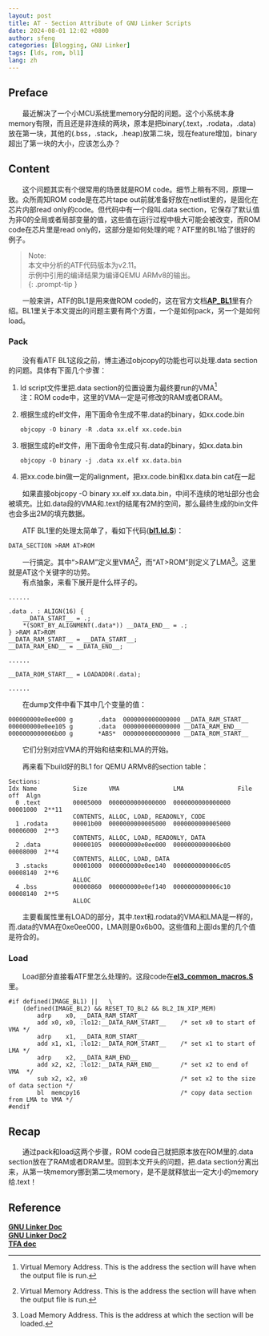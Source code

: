 ```yaml
---
layout: post
title: AT - Section Attribute of GNU Linker Scripts
date: 2024-08-01 12:02 +0800
author: sfeng
categories: [Blogging, GNU Linker]
tags: [lds, rom, bl1]
lang: zh
---
```

## Preface
&emsp;&emsp;最近解决了一个小MCU系统里memory分配的问题。这个小系统本身memory有限，而且还是非连续的两块，原本是把binary(.text，.rodata，.data)放在第一块，其他的(.bss，.stack，.heap)放第二块，现在feature增加，binary超出了第一块的大小，应该怎么办？

## Content
&emsp;&emsp;这个问题其实有个很常用的场景就是ROM code。细节上稍有不同，原理一致。众所周知ROM code是在芯片tape out前就准备好放在netlist里的，是固化在芯片内部read only的code。但代码中有一个段叫.data section，它保存了默认值为非0的全局或者局部变量的值，这些值在运行过程中极大可能会被改变，而ROM code在芯片里是read only的，这部分是如何处理的呢？ATF里的BL1给了很好的例子。  

> Note:  
>     本文中分析的ATF代码版本为v2.11。  
>     示例中引用的编译结果为编译QEMU ARMv8的输出。  
{: .prompt-tip }

&emsp;&emsp;一般来讲，ATF的BL1是用来做ROM code的，这在官方文档[**AP_BL1**](https://trustedfirmware-a.readthedocs.io/en/latest/getting_started/image-terminology.html#ap-boot-rom-ap-bl1)里有介绍。BL1里关于本文提出的问题主要有两个方面，一个是如何pack，另一个是如何load。  

### Pack

&emsp;&emsp;没有看ATF BL1这段之前，博主通过objcopy的功能也可以处理.data section的问题。具体有下面几个步骤：  
1. ld script文件里把.data section的位置设置为最终要run的VMA[^VMA]  
   注：ROM code中，这里的VMA一定是可修改的RAM或者DRAM。  
2. 根据生成的elf文件，用下面命令生成不带.data的binary，如xx.code.bin  
   
   ```shell
   objcopy -O binary -R .data xx.elf xx.code.bin
   ```

3. 根据生成的elf文件，用下面命令生成只有.data的binary，如xx.data.bin  
   
   ```shell
   objcopy -O binary -j .data xx.elf xx.data.bin
   ```

4. 把xx.code.bin做一定的alignment，把xx.code.bin和xx.data.bin cat在一起  
   
&emsp;&emsp;如果直接objcopy -O binary xx.elf xx.data.bin，中间不连续的地址部分也会被填充。比如.data段的VMA和.text的结尾有2M的空间，那么最终生成的bin文件也会多出2M的填充数据。  

&emsp;&emsp;ATF BL1里的处理太简单了，看如下代码([**bl1.ld.S**](https://github.com/TrustedFirmware-A/trusted-firmware-a/blob/v2.11/bl1/bl1.ld.S#L121))：  

```shell
DATA_SECTION >RAM AT>ROM
```

&emsp;&emsp;一行搞定。其中“>RAM”定义里VMA[^VMA]，而“AT>ROM”则定义了LMA[^LMA]。这里就是AT这个关键字的功劳。  
&emsp;&emsp;有点抽象，来看下展开是什么样子的。  

```
......

.data . : ALIGN(16) {
    __DATA_START__ = .;
    *(SORT_BY_ALIGNMENT(.data*)) __DATA_END__ = .; 
} >RAM AT>ROM
__DATA_RAM_START__ = __DATA_START__;
__DATA_RAM_END__ = __DATA_END__;

......

__DATA_ROM_START__ = LOADADDR(.data);

......
```
&emsp;&emsp;在dump文件中看下其中几个变量的值：  

```
000000000e0ee000 g       .data  0000000000000000 __DATA_RAM_START__
000000000e0ee105 g       .data  0000000000000000 __DATA_RAM_END__
0000000000006b00 g       *ABS*  0000000000000000 __DATA_ROM_START__
```

&emsp;&emsp;它们分别对应VMA的开始和结束和LMA的开始。  

&emsp;&emsp;再来看下build好的BL1 for QEMU ARMv8的section table：  

```
Sections:
Idx Name          Size      VMA               LMA               File off  Algn
  0 .text         00005000  0000000000000000  0000000000000000  00001000  2**11
                  CONTENTS, ALLOC, LOAD, READONLY, CODE
  1 .rodata       00001b00  0000000000005000  0000000000005000  00006000  2**3
                  CONTENTS, ALLOC, LOAD, READONLY, DATA
  2 .data         00000105  000000000e0ee000  0000000000006b00  00008000  2**4
                  CONTENTS, ALLOC, LOAD, DATA
  3 .stacks       00001000  000000000e0ee140  0000000000006c05  00008140  2**6
                  ALLOC
  4 .bss          00000860  000000000e0ef140  0000000000006c10  00008140  2**5
                  ALLOC
```

&emsp;&emsp;主要看属性里有LOAD的部分，其中.text和.rodata的VMA和LMA是一样的，而.data的VMA在0xe0ee000，LMA则是0x6b00。这些值和上面lds里的几个值是符合的。  

### Load

&emsp;&emsp;Load部分直接看ATF里怎么处理的。这段code在[**el3_common_macros.S**](https://github.com/TrustedFirmware-A/trusted-firmware-a/blob/v2.11/include/arch/aarch64/el3_common_macros.S#L388)里。  

```shell
#if defined(IMAGE_BL1) ||	\
	(defined(IMAGE_BL2) && RESET_TO_BL2 && BL2_IN_XIP_MEM)
		adrp	x0, __DATA_RAM_START__
		add	x0, x0, :lo12:__DATA_RAM_START__    /* set x0 to start of VMA */
		adrp	x1, __DATA_ROM_START__
		add	x1, x1, :lo12:__DATA_ROM_START__    /* set x1 to start of LMA */
		adrp	x2, __DATA_RAM_END__
		add	x2, x2, :lo12:__DATA_RAM_END__      /* set x2 to end of VMA  */
		sub	x2, x2, x0                          /* set x2 to the size of data section */
		bl	memcpy16                            /* copy data section from LMA to VMA */
#endif
```

## Recap
&emsp;&emsp;通过pack和load这两个步骤，ROM code自己就把原本放在ROM里的.data section放在了RAM或者DRAM里。回到本文开头的问题，把.data section分离出来，从第一块memory挪到第二块memory，是不是就释放出一定大小的memory给.text！  

## Reference
[**GNU Linker Doc**](https://ftp.gnu.org/old-gnu/Manuals/ld-2.9.1/html_chapter/ld_toc.html)  
[**GNU Linker Doc2**](https://sourceware.org/binutils/docs/ld/index.html#SEC_Contents)  
[**TFA doc**](https://trustedfirmware-a.readthedocs.io/en/latest/index.html)  


[^VMA]: Virtual Memory Address.  This is the address the section will have when the output file is run.  
[^LMA]: Load Memory Address. This is the address at which the section will be loaded.  